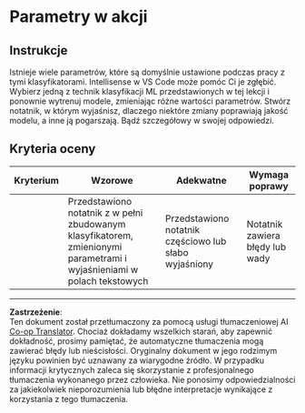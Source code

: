 <!--
CO_OP_TRANSLATOR_METADATA:
{
  "original_hash": "58dfdaf79fb73f7d34b22bdbacf57329",
  "translation_date": "2025-09-03T18:11:41+00:00",
  "source_file": "4-Classification/3-Classifiers-2/assignment.md",
  "language_code": "pl"
}
-->
# Parametry w akcji

## Instrukcje

Istnieje wiele parametrów, które są domyślnie ustawione podczas pracy z tymi klasyfikatorami. Intellisense w VS Code może pomóc Ci je zgłębić. Wybierz jedną z technik klasyfikacji ML przedstawionych w tej lekcji i ponownie wytrenuj modele, zmieniając różne wartości parametrów. Stwórz notatnik, w którym wyjaśnisz, dlaczego niektóre zmiany poprawiają jakość modelu, a inne ją pogarszają. Bądź szczegółowy w swojej odpowiedzi.

## Kryteria oceny

| Kryterium | Wzorowe                                                                                                               | Adekwatne                                             | Wymaga poprawy                |
| --------- | --------------------------------------------------------------------------------------------------------------------- | ---------------------------------------------------- | ----------------------------- |
|           | Przedstawiono notatnik z w pełni zbudowanym klasyfikatorem, zmienionymi parametrami i wyjaśnieniami w polach tekstowych | Przedstawiono notatnik częściowo lub słabo wyjaśniony | Notatnik zawiera błędy lub wady |

---

**Zastrzeżenie**:  
Ten dokument został przetłumaczony za pomocą usługi tłumaczeniowej AI [Co-op Translator](https://github.com/Azure/co-op-translator). Chociaż dokładamy wszelkich starań, aby zapewnić dokładność, prosimy pamiętać, że automatyczne tłumaczenia mogą zawierać błędy lub nieścisłości. Oryginalny dokument w jego rodzimym języku powinien być uznawany za wiarygodne źródło. W przypadku informacji krytycznych zaleca się skorzystanie z profesjonalnego tłumaczenia wykonanego przez człowieka. Nie ponosimy odpowiedzialności za jakiekolwiek nieporozumienia lub błędne interpretacje wynikające z korzystania z tego tłumaczenia.